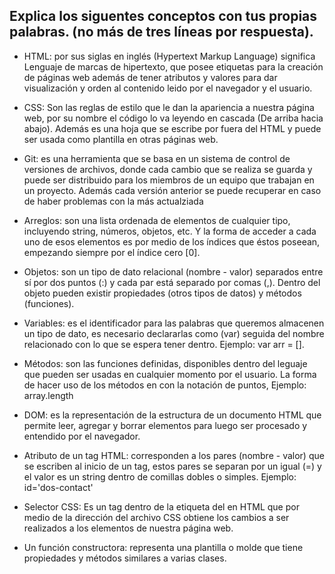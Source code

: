 ## Explica los siguentes conceptos con tus propias palabras. (no más de tres líneas por respuesta).

* HTML: por sus siglas en inglés (Hypertext Markup Language) significa Lenguaje de marcas de hipertexto, que posee etiquetas para la creación de páginas web además de tener atributos y valores para dar visualización y orden al contenido leido por el navegador y el usuario.

* CSS: Son las reglas de estilo que le dan la apariencia a nuestra página web, por su nombre el código lo va leyendo en cascada (De arriba hacia abajo). Además es una hoja que se escribe por fuera del HTML y puede ser usada como plantilla en otras páginas web.

* Git: es una herramienta que se basa en un sistema de control de versiones de archivos, donde cada cambio que se realiza se guarda y puede ser distribuido para los miembros de un equipo que trabajan en un proyecto. Además cada versión anterior se puede recuperar en caso de haber problemas con la más actualziada

* Arreglos: son una lista ordenada de elementos de cualquier tipo, incluyendo string, números, objetos, etc. Y la forma de acceder a cada uno de esos elementos es por medio de los índices que éstos poseean, empezando siempre por el índice cero [0].

* Objetos: son un tipo de dato relacional (nombre - valor) separados entre sí por dos puntos (:) y cada par está separado por comas (,). Dentro del objeto pueden existir propiedades (otros tipos de datos) y métodos (funciones).

* Variables: es el identificador para las palabras que queremos almacenen un tipo de dato, es necesario declararlas como (var) seguida del nombre relacionado con lo que se espera tener dentro. Ejemplo: var arr = [].

* Métodos: son las funciones definidas, disponibles dentro del leguaje que pueden ser usadas en cualquier momento por el usuario. La forma de hacer uso de los métodos en con la notación de puntos, Ejemplo: array.length

* DOM: es la representación de la estructura de un documento HTML que permite leer, agregar y borrar elementos para luego ser procesado y entendido por el navegador.

* Atributo de un tag HTML: corresponden a los pares (nombre - valor) que se escriben al inicio de un tag, estos pares se separan por un igual (=) y el valor es un string dentro de comillas dobles o simples. Ejemplo:  id='dos-contact'

* Selector CSS: Es un tag dentro de la etiqueta del <head> en HTML que por medio de la dirección del archivo CSS obtiene los cambios a ser realizados a los elementos de nuestra página web.

* Un función constructora: representa una plantilla o molde que tiene propiedades y métodos similares a varias clases. 

